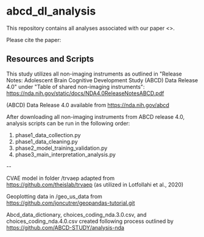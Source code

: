 # abcd_dl_analysis

This repository contains all analyses associated with our paper <>.

Please cite the paper: 

## Resources and Scripts

This study utilizes all non-imaging instruments as outlined in "Release Notes: Adolescent Brain Cognitive Development Study (ABCD) Data Release 4.0" under "Table of shared non-imaging instruments": https://nda.nih.gov/static/docs/NDA4.0ReleaseNotesABCD.pdf

(ABCD) Data Release 4.0 available from https://nda.nih.gov/abcd

After downloading all non-imaging instruments from ABCD release 4.0, analysis scripts can be run in the following order:

1. phase1_data_collection.py
2. phase1_data_cleaning.py
3. phase2_model_training_validation.py
4. phase3_main_interpretation_analysis.py

--

CVAE model in folder /trvaep adapted from https://github.com/theislab/trvaep (as utilized in Lotfollahi et al., 2020)

Geoplotting data in /geo_us_data from https://github.com/joncutrer/geopandas-tutorial.git

Abcd_data_dictionary, choices_coding_nda.3.0.csv, and choices_coding_nda.4.0.csv created following process outlined by https://github.com/ABCD-STUDY/analysis-nda




